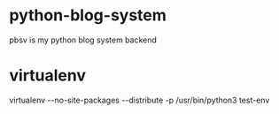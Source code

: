 # python-blog-system
pbsv is my python blog system backend 

# virtualenv

virtualenv --no-site-packages --distribute -p /usr/bin/python3 test-env
